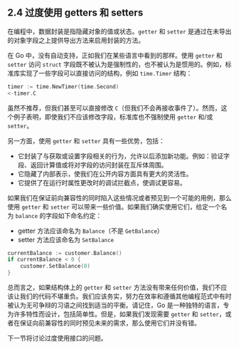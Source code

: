 ## 2.4 过度使用 getters 和 setters

在编程中，数据封装是指隐藏对象的值或状态。`getter` 和 `setter` 是通过在未导出的对象字段之上提供导出方法来启用封装的方法。

在 Go 中，没有自动支持，正如我们在某些语言中看到的那样。使用 `getter` 和 `setter` 访问 `struct` 字段既不被认为是强制性的，也不被认为是惯用的。例如，标准库实现了一些字段可以直接访问的结构，例如 `time.Timer` 结构：

```go
timer := time.NewTimer(time.Second)
<-timer.C
```

虽然不推荐，但我们甚至可以直接修改 `C`（但我们不会再接收事件了）。然而，这个例子表明，即使我们不应该修改字段，标准库也不强制使用 `getter` 和/或 `setter`。

另一方面，使用 `getter` 和 `setter` 具有一些优势，包括：

* 它封装了与获取或设置字段相关的行为，允许以后添加新功能。例如：验证字段、返回计算值或将对字段的访问封装在互斥体周围。
* 它隐藏了内部表示，使我们在公开内容方面具有更大的灵活性。
* 它提供了在运行时属性更改时的调试拦截点，使调试更容易。

如果我们在保证前向兼容性的同时陷入这些情况或者预见到一个可能的用例，那么使用 `getter` 和 `setter` 可以带来一些价值。如果我们确实使用它们，给定一个名为 `balance` 的字段如下命名约定：
* getter 方法应该命名为 `Balance`（不是 `GetBalance`）
* setter 方法应该命名为 `SetBalance`

```go
currentBalance := customer.Balance()
if currentBalance < 0 {
    customer.SetBalance(0)
}
```

总而言之，如果结构体上的 `getter` 和 `setter` 方法没有带来任何价值，我们不应该让我们的代码不堪重负。我们应该务实，努力在效率和遵循其他编程范式中有时被认为无可争辩的习语之间找到适当的平衡。请记住，Go 是一种独特的语言，专为许多特性而设计，包括简单性。但是，如果我们发现需要 `getter` 和 `setter`，或者在保证向前兼容性的同时预见未来的需求，那么使用它们并没有错。

下一节将讨论过度使用接口的问题。